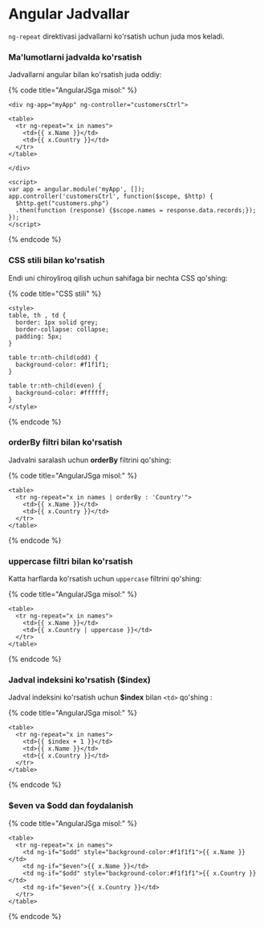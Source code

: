 # Angular Jadvallar

`ng-repeat` direktivasi jadvallarni ko'rsatish uchun juda mos keladi.

### Ma'lumotlarni jadvalda ko'rsatish

Jadvallarni angular bilan ko'rsatish juda oddiy:

{% code title="AngularJSga misol:" %}
```
<div ng-app="myApp" ng-controller="customersCtrl">

<table>
  <tr ng-repeat="x in names">
    <td>{{ x.Name }}</td>
    <td>{{ x.Country }}</td>
  </tr>
</table>

</div>

<script>
var app = angular.module('myApp', []);
app.controller('customersCtrl', function($scope, $http) {
  $http.get("customers.php")
  .then(function (response) {$scope.names = response.data.records;});
});
</script>
```
{% endcode %}

### CSS stili bilan ko'rsatish

Endi uni chiroyliroq qilish uchun sahifaga bir nechta CSS qo'shing:

{% code title="CSS stili" %}
```
<style>
table, th , td {
  border: 1px solid grey;
  border-collapse: collapse;
  padding: 5px;
}

table tr:nth-child(odd) {
  background-color: #f1f1f1;
}

table tr:nth-child(even) {
  background-color: #ffffff;
}
</style>
```
{% endcode %}

### orderBy filtri bilan ko'rsatish

Jadvalni saralash uchun **orderBy** filtrini qo'shing:&#x20;

{% code title="AngularJSga misol:" %}
```
<table>
  <tr ng-repeat="x in names | orderBy : 'Country'">
    <td>{{ x.Name }}</td>
    <td>{{ x.Country }}</td>
  </tr>
</table>
```
{% endcode %}

### uppercase filtri bilan ko'rsatish

Katta harflarda ko'rsatish uchun `uppercase` filtrini qo'shing:&#x20;

{% code title="AngularJSga misol:" %}
```
<table>
  <tr ng-repeat="x in names">
    <td>{{ x.Name }}</td>
    <td>{{ x.Country | uppercase }}</td>
  </tr>
</table>
```
{% endcode %}

### Jadval indeksini ko'rsatish ($index)

Jadval indeksini ko'rsatish uchun **$index** bilan `<td>` qo'shing :&#x20;

{% code title="AngularJSga misol:" %}
```
<table>
  <tr ng-repeat="x in names">
    <td>{{ $index + 1 }}</td>
    <td>{{ x.Name }}</td>
    <td>{{ x.Country }}</td>
  </tr>
</table>
```
{% endcode %}

### $even va $odd dan foydalanish

{% code title="AngularJSga misol:" %}
```
<table>
  <tr ng-repeat="x in names">
    <td ng-if="$odd" style="background-color:#f1f1f1">{{ x.Name }}</td>
    <td ng-if="$even">{{ x.Name }}</td>
    <td ng-if="$odd" style="background-color:#f1f1f1">{{ x.Country }}</td>
    <td ng-if="$even">{{ x.Country }}</td>
  </tr>
</table>
```
{% endcode %}
